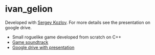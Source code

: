 # ivan_gelion
Developed with [Sergey Kozlov](https://github.com/gaydever228). For more details see the presentation on google drive.

* Small roguelike game developed from scratch on C++
* [Game soundtrack](https://drive.google.com/drive/folders/1hCSDIdKPw0iiXMtkSBvrR4-8JCYyFkvc?usp=sharing)
* [Google drive with presentation](https://drive.google.com/drive/folders/1Pfs9gCerwy9Wie-tbbQDAeJr6rxCEKId?usp=sharing)
